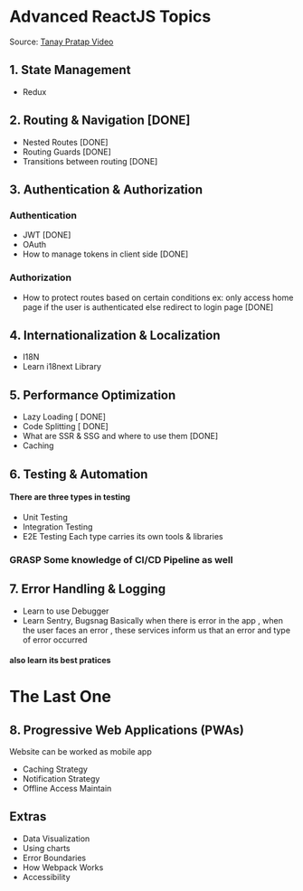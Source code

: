 # Advanced ReactJS Topics

Source: [Tanay Pratap Video](https://www.youtube.com/watch?v=pfV3fOyOG5Y&ab_channel=TanayPratap)


## 1. State Management

+ Redux


## 2. Routing & Navigation [DONE]

- Nested Routes [DONE]
- Routing Guards [DONE]
- Transitions between routing [DONE]

## 3. Authentication & Authorization

###  Authentication
- JWT [DONE]
- OAuth 
- How to manage tokens in client side [DONE]

### Authorization
- How to protect routes based on certain conditions ex: only access home page if the user is authenticated else redirect to login page [DONE]

## 4. Internationalization & Localization
- I18N
- Learn i18next Library


## 5. Performance Optimization
- Lazy Loading [ DONE]
- Code Splitting [ DONE]
-  What are SSR & SSG and where to use them [DONE]
- Caching

## 6. Testing & Automation

#### There are three types in testing
- Unit Testing
- Integration Testing
- E2E Testing
Each type carries its own tools & libraries
###  GRASP Some knowledge of CI/CD Pipeline as well


## 7. Error Handling & Logging
- Learn to use Debugger
-  Learn Sentry, Bugsnag
Basically when there is error in the app , when the user faces an error , these services inform us that an error and type of error occurred

#### also learn its best pratices 


# The Last One
## 8. Progressive Web Applications (PWAs)
 Website can be worked as mobile app
 - Caching Strategy
 -  Notification Strategy
 -  Offline Access Maintain
 
 ## Extras
-  Data Visualization
 -  Using charts 
 - Error Boundaries
 -   How Webpack Works
 - Accessibility
